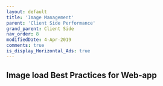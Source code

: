```yaml
---
layout: default
title: 'Image Management'
parent: 'Client Side Performance'
grand_parent: Client Side
nav_order: 8
modifiedDate: 4-Apr-2019
comments: true
is_display_Horizontal_Ads: true
---
```


## Image load Best Practices for Web-app